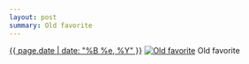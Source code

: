 ```yaml
---
layout: post
summary: Old favorite
---
```


<p>
  <time><a href="/506">{{ page.date | date: "%B %e, %Y" }}</a></time>
  <a href="/506"><img src="{{ site.assets_url }}/506-640.jpg" srcset="{{ site.assets_url }}/506-1280.jpg 1280w, {{ site.assets_url }}/506-960.jpg 960w, {{ site.assets_url }}/506-640.jpg 640w, {{ site.assets_url }}/506-320.jpg 320w" sizes="(min-width: 700px) 50vw, calc(100vw - 2rem)" alt="Old favorite" /></a>
  <span>Old favorite</span>
</p>
